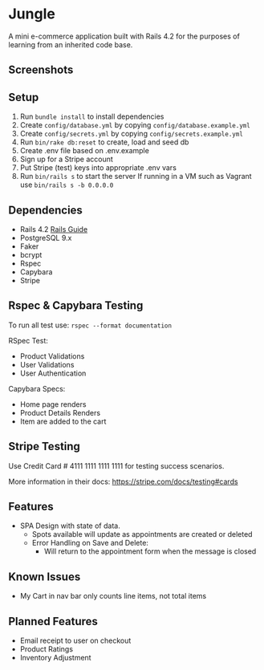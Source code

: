 # Jungle

A mini e-commerce application built with Rails 4.2 for the purposes of learning from an inherited code base.

## Screenshots




## Setup

1. Run `bundle install` to install dependencies
2. Create `config/database.yml` by copying `config/database.example.yml`
3. Create `config/secrets.yml` by copying `config/secrets.example.yml`
4. Run `bin/rake db:reset` to create, load and seed db
5. Create .env file based on .env.example
6. Sign up for a Stripe account
7. Put Stripe (test) keys into appropriate .env vars
8. Run `bin/rails s` to start the server
If running in a VM such as Vagrant use `bin/rails s -b 0.0.0.0`


## Dependencies

* Rails 4.2 [Rails Guide](http://guides.rubyonrails.org/v4.2/)
* PostgreSQL 9.x
* Faker
* bcrypt
* Rspec
* Capybara
* Stripe


## Rspec & Capybara Testing
To run all test use: `rspec --format documentation`

RSpec Test:
* Product Validations
* User Validations
* User Authentication

Capybara Specs:
* Home page renders
* Product Details Renders
* Item are added to the cart

## Stripe Testing

Use Credit Card # 4111 1111 1111 1111 for testing success scenarios.

More information in their docs: <https://stripe.com/docs/testing#cards>

## Features
- SPA Design with state of data.
  - Spots available will update as appointments are created or deleted
  - Error Handling on Save and Delete:
    - Will return to the appointment form when the message is closed

## Known Issues
- My Cart in nav bar only counts line items, not total items

## Planned Features
- Email receipt to user on checkout
- Product Ratings
- Inventory Adjustment
